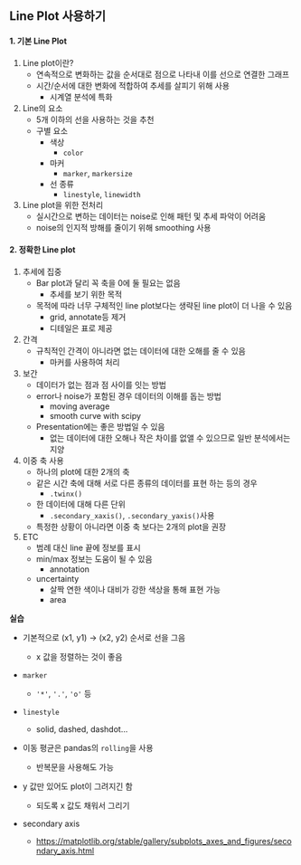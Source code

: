 ## Line Plot 사용하기

#### 1. 기본 Line Plot

1. Line plot이란?
   - 연속적으로 변화하는 값을 순서대로 점으로 나타내 이를 선으로 연결한 그래프
   - 시간/순서에 대한 변화에 적합하여 추세를 살피기 위해 사용
     - 시계열 분석에 특화
2. Line의 요소
   - 5개 이하의 선을 사용하는 것을 추천
   - 구별 요소
     - 색상
       - `color`
     - 마커
       - `marker`, `markersize`
     - 선 종류
       - `linestyle`, `linewidth`
3. Line plot을 위한 전처리
   - 실시간으로 변하는 데이터는 noise로 인해 패턴 및 추세 파악이 어려움
   - noise의 인지적 방해를 줄이기 위해 smoothing 사용



#### 2. 정확한 Line plot

1. 추세에 집중
   - Bar plot과 달리 꼭 축을 0에 둘 필요는 없음
     - 추세를 보기 위한 목적
   - 목적에 따라 너무 구체적인 line plot보다는 생략된 line plot이 더 나을 수 있음
     - grid, annotate등 제거
     - 디테일은 표로 제공
2. 간격
   - 규칙적인 간격이 아니라면 없는 데이터에 대한 오해를 줄 수 있음
     - 마커를 사용하여 처리
3. 보간
   - 데이터가 없는 점과 점 사이를 잇는 방법
   - error나 noise가 포함된 경우 데이터의 이해를 돕는 방법
     - moving average
     - smooth curve with scipy
   - Presentation에는 좋은 방법일 수 있음
     - 없는 데이터에 대한 오해나 작은 차이를 없앨 수 있으므로 일반 분석에서는 지양
4. 이중 축 사용
   - 하나의 plot에 대한 2개의 축
   - 같은 시간 축에 대해 서로 다른 종류의 데이터를 표현 하는 등의 경우
     - `.twinx()`
   - 한 데이터에 대해 다른 단위
     - `.secondary_xaxis()`, `.secondary_yaxis()`사용
   - 특정한 상황이 아니라면 이중 축 보다는 2개의 plot을 권장
5. ETC
   - 범례 대신 line 끝에 정보를 표시
   - min/max 정보는 도움이 될 수 있음
     - annotation
   - uncertainty
     - 살짝 연한 색이나 대비가 강한 색상을 통해 표현 가능
     - area

**실습**

- 기본적으로 (x1, y1) → (x2, y2) 순서로 선을 그음
  - x 값을 정렬하는 것이 좋음
- `marker`
  - `'*'`, `'.'`, `'o'` 등
- `linestyle`
  - solid, dashed, dashdot...
- 이동 평균은 pandas의 `rolling`을 사용
  - 반복문을 사용해도 가능

- y 값만 있어도 plot이 그려지긴 함
  - 되도록 x 값도 채워서 그리기
- secondary axis
  - https://matplotlib.org/stable/gallery/subplots_axes_and_figures/secondary_axis.html

